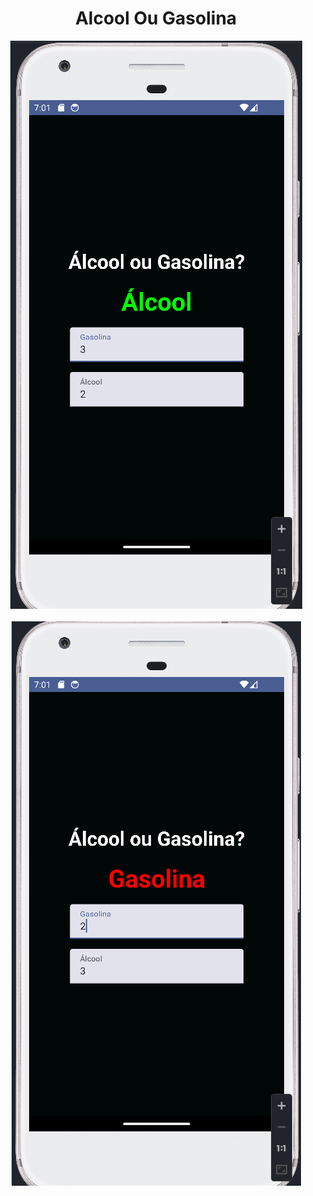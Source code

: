 <h1 align="center">﻿Alcool Ou Gasolina </h1>

<div align= "center">
  <img width="" height="" src="https://github.com/AndersonRag/AlcoolOuGasolina/blob/main/Captura%20de%20tela%202024-05-01%20160111.png">
  <br>
  <br>
  <img width="" height="" src="https://github.com/AndersonRag/AlcoolOuGasolina/blob/main/Captura%20de%20tela%202024-05-01%20160127.png">
</div>

